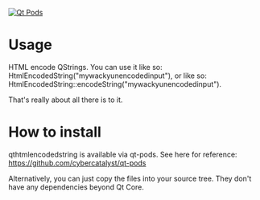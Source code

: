 [![Qt Pods](http://qt-pods.org/assets/logo.png "Qt Pods")](http://qt-pods.org)

# Usage
HTML encode QStrings.  You can use it like so: HtmlEncodedString("mywackyunencodedinput"), or like so: HtmlEncodedString::encodeString("mywackyunencodedinput").

That's really about all there is to it.

# How to install

qthtmlencodedstring is available via qt-pods. See here for reference:
https://github.com/cybercatalyst/qt-pods

Alternatively, you can just copy the files into your source tree.  They don't have any dependencies beyond Qt Core.

